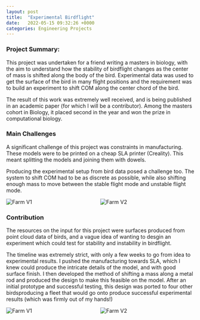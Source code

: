 ```yaml
---
layout: post
title:  "Experimental Birdflight"
date:   2022-05-15 09:32:26 +0000
categories: Engineering Projects
---
```

<!-- # RoboChess Project -->

### Project Summary:
This project was undertaken for a friend writing a masters in biology, with the aim to understand how the stability of birdflight changes as the center of mass is shifted along the body of the bird. Experimental data was used to get the surface of the bird in many flight positions and the requirement was to build an experiment to shift COM along the center chord of the bird.

The result of this work was extremely well received, and is being published in an academic paper (for which I will be a contributor). Among the masters cohort in Biology, it placed second in the year and won the prize in computational biology.

### Main Challenges
A significant challenge of this project was constraints in manufacturing. These models were to be printed on a cheap SLA printer (Creality). This meant splitting the models and joining them with dowels. 

Producing the experimental setup from bird data posed a challenge too. The system to shift COM had to be as discrete as possible, while also shifting enough mass to move between the stable flight mode and unstable flight mode.

<div style="display: flex; flex-wrap: wrap;">
    <img src="/assets/Birdflight/Bird_Flight.jpeg" alt="Farm V1" style="flex: 1; max-width: 50%;" />
    <img src="/assets/Birdflight/Completed_Hardware.jpeg" alt="Farm V2" style="flex: 1; max-width: 50%;" />
</div>

### Contribution
The resources on the input for this project were surfaces produced from point cloud data of birds, and a vague idea of wanting to desgin an experiment which could test for stability and instability in birdflight.

The timeline was extremely strict, with only a few weeks to go from idea to experimental results. I pushed the manufacturing towards SLA, which I knew could produce the intricate details of the model, and with good surface finish. I then developed the method of shifting a mass along a metal rod and produced the design to make this feasible on the model. After an initial prototype and successful testing, this design was ported to four other birdsproducing a fleet that would go onto produce successful experimental results (which was firmly out of my hands!)

<div style="display: flex; flex-wrap: wrap;">
    <img src="/assets/Birdflight/Experimental.jpeg" alt="Farm V1" style="flex: 1; max-width: 50%;" />
    <img src="/assets/Birdflight/Five_Birds.jpeg" alt="Farm V2" style="flex: 1; max-width: 50%;" />
</div>